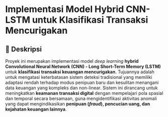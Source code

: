 # Implementasi Model Hybrid CNN-LSTM untuk Klasifikasi Transaksi Mencurigakan

## 📌 Deskripsi
Proyek ini merupakan implementasi model *deep learning* **hybrid Convolutional Neural Network (CNN) - Long Short-Term Memory (LSTM)** untuk **klasifikasi transaksi keuangan mencurigakan**.
Tujuannya adalah untuk mengatasi keterbatasan sistem deteksi tradisional yang memiliki adaptasi rendah terhadap modus penipuan baru dan kesulitan menangani data keuangan yang kompleks dan non-linear. Sistem ini dirancang untuk meningkatkan **keamanan transaksi digital** dengan mempelajari pola spasial dan temporal secara bersamaan, guna mengidentifikasi aktivitas anomali yang dapat mengindikasikan **penipuan (*fraud*), pencucian uang, dan kejahatan keuangan lainnya**.